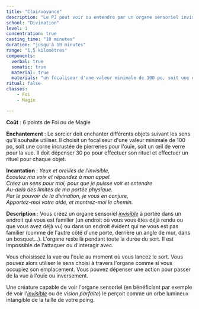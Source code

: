 ```yaml
---
title: "Clairvoyance"
description: "Le PJ peut voir ou entendre par un organe sensoriel invisible à 1,5 kilomètre."
school: "Divination"
level: 1
concentration: true
casting_time: "10 minutes"
duration: "jusqu'à 10 minutes"
range: "1,5 kilomètres"
components:
  verbal: true
  somatic: true
  material: true
  materials: "un focaliseur d'une valeur minimale de 100 po, soit une corne incrustée de pierreries pour l'ouïe, soit un œil de verre pour la vue"
ritual: false
classes:
    - Foi
    - Magie

---
```

**Coût** : 6 points de Foi ou de Magie  

**Enchantement** : Le sorcier doit enchanter différents objets suivant les sens qu'il souhaite utiliser. Il choisit un focaliseur d'une valeur minimale de 100 po, soit une corne incrustée de pierreries pour l'ouïe, soit un œil de verre pour la vue. Il doit dépenser 30 po pour effectuer son rituel et effectuer un rituel pour chaque objet.  

**Incantation** : *Yeux et oreilles de l'invisible,*  
*Ecoutez ma voix et répondez à mon appel.*   
*Créez un sens pour moi, pour que je puisse voir et entendre*   
*Au-delà des limites de ma portée physique.*   
*Par le pouvoir de la divination, je vous en conjure,*   
*Apportez-moi votre aide, et montrez-moi le chemin.*   

**Description** : Vous créez un organe sensoriel [_invisible_](/gerer-la-sante-du-personnage/#invisible) à portée dans un endroit qui vous est familier (un endroit où vous vous êtes déjà rendu ou que vous avez déjà vu) ou dans un endroit évident qui ne vous est pas familier (comme de l'autre côté d'une porte, derrière un angle de mur, dans un bosquet...). L'organe reste là pendant toute la durée du sort. Il est impossible de l'attaquer ou d'interagir avec.

Vous choisissez la vue ou l'ouïe au moment où vous lancez le sort. Vous pouvez alors utiliser le sens choisi à travers l'organe comme si vous occupiez son emplacement. Vous pouvez dépenser une action pour passer de la vue à l'ouïe ou inversement.

Une créature capable de voir l'organe sensoriel (en bénéficiant par exemple de voir l'[_invisible_](/gerer-la-sante-du-personnage/#invisible) ou de _vision parfaite_) le perçoit comme un orbe lumineux intangible de la taille de votre poing.
